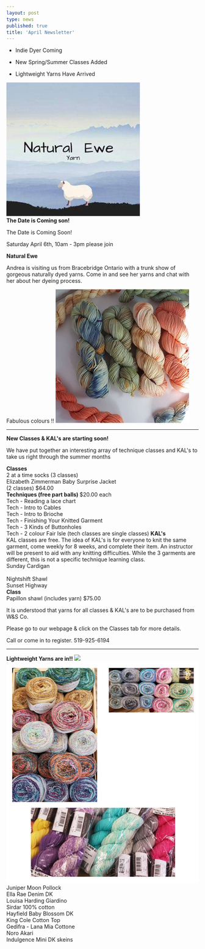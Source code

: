 ```yaml
---
layout: post
type: news
published: true
title: 'April Newsletter'
---
```


- Indie Dyer Coming

- New Spring/Summer Classes Added

- Lightweight Yarns Have Arrived
 
<img src="/img/ewe1.jpg"><br />
<strong>The Date is Coming son!</strong>

The Date is Coming Soon!
 
Saturday April 6th, 10am - 3pm
please join

<strong>Natural Ewe</strong>

Andrea is visiting us from Bracebridge Ontario with a trunk show of gorgeous naturally dyed yarns. Come in and see her yarns and chat with her about her dyeing process.
 
Fabulous colours !!
 <img src="/img/ewe_yarns.jpg"><br />
<hr />
<strong>New Classes & KAL's are starting soon!</strong>  

We have put together an interesting array of technique classes and KAL's to take us right through the summer months
 
<strong>Classes</strong> <br />
2 at a time socks (3 classes)<br />
Elizabeth Zimmerman Baby Surprise Jacket<br />
(2 classes)      $64.00<br />
<strong>Techniques (free part balls) </strong>           $20.00 each<br />
Tech - Reading a lace chart<br />
Tech - Intro to Cables<br />
Tech - Intro to Brioche<br />
Tech - Finishing Your Knitted Garment<br />
Tech - 3 Kinds of Buttonholes<br />
Tech - 2 colour Fair Isle
(tech classes are single classes)
<strong>KAL's</strong>  <br />
KAL classes are free. The idea of KAL's is for everyone to knit the same garment, come weekly for 8 weeks, and complete their item. An instructor will be present to aid with any knitting difficulties. While the 3 garments are different, this is not a specific technique learning class. <br />
Sunday Cardigan     <br />         
Nightshift Shawl<br />
Sunset Highway<br />
<strong>Class</strong> <br />
Papillon shawl (includes yarn)    $75.00<br />

It is understood that yarns for all classes & KAL's are to be purchased from W&S Co.

Please go to our webpage & click on the Classes tab for more details.

Call or come in to register. 519-925-6194 
<hr />
<strong>Lightweight Yarns are in!!</strong>
 <img src="/img/lightweight_yarns2.jpg"><br />
  <img src="/img/lightweight_yarns3.jpg"><br />
Juniper Moon Pollock <br />                              
Ella Rae Denim DK <br />
Louisa Harding Giardino      <br />                     
Sirdar 100% cotton <br />
Hayfield Baby Blossom DK      <br />                 
King Cole Cotton Top <br />
Gedifra - Lana Mia Cottone      <br />                 
Noro Akari <br />
Indulgence Mini DK skeins
